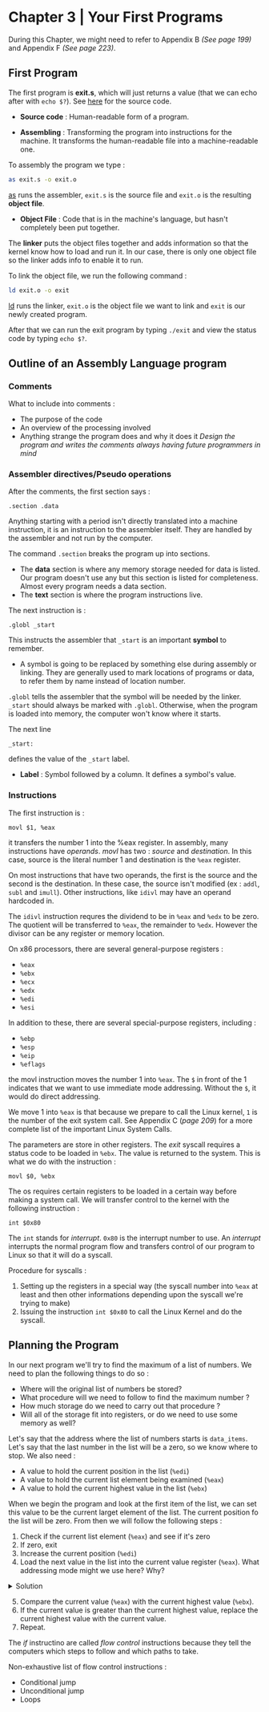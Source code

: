 # Chapter 3 | Your First Programs

During this Chapter, we might need to refer to Appendix B *(See page 199)* and Appendix F 
*(See page 223)*.

## First Program

The first program is **exit.s**, which will just returns a value (that we can echo after 
with `echo $?`). See [here](/src/exit.s) for the source code.

-	**Source code** : Human-readable form of a program. 

-	**Assembling** : Transforming the program into instructions for the machine. It transforms the 
human-readable file into a machine-readable one.

To assembly the program we type : 
```bash
as exit.s -o exit.o
```

[as](https://ftp.gnu.org/old-gnu/Manuals/gas-2.9.1/html_node/as_toc.html) runs the assembler, 
`exit.s` is the source file and `exit.o` is the resulting **object file**.

-	**Object File** : Code that is in the machine's language, but hasn't completely been put 
together.

The **linker** puts the object files together and adds information so that the kernel know how to 
load and run it. In our case, there is only one object file so the linker adds info to enable it 
to run.

To link the object file, we run the following command :
```bash
ld exit.o -o exit
```
[ld](https://ftp.gnu.org/old-gnu/Manuals/ld-2.9.1/html_chapter/ld_toc.html) runs the linker, 
`exit.o` is the object file we want to link and `exit` is our newly created program.

After that we can run the exit program by typing `./exit` and view the status code by typing 
`echo $?`.

## Outline of an Assembly Language program

### Comments

What to include into comments :
-	The purpose of the code
-	An overview of the processing involved
-	Anything strange the program does and why it does it *Design the program and writes the comments 
always having future programmers in mind*

### Assembler directives/Pseudo operations

After the comments, the first section says :
```assembly
.section .data
```

Anything starting with a period isn't directly translated into a machine instruction, it is an 
instruction to the assembler itself. They are handled by the assembler and not run by the computer.

The command `.section` breaks the program up into sections.

-	The **data** section is where any memory storage needed for data is listed. Our program doesn't 
use any but this section is listed for completeness. Almost every program needs a data section.
-	The **text** section is where the program instructions live.

The next instruction is :
```assembly
.globl _start
```
This instructs the assembler that `_start` is an important **symbol** to remember.

-	A symbol is going to be replaced by something else during assembly or linking. They are 
generally used to mark locations of programs or data, to refer them by name instead of location 
number.

`.globl` tells the assembler that the symbol will be needed by the linker. `_start` should always 
be marked with `.globl`. Otherwise, when the program is loaded into memory, the computer won't 
know where it starts.

The next line 
```assembly
_start:
```
defines the value of the `_start` label.

- **Label** : Symbol followed by a column. It defines a symbol's value.

### Instructions

The first instruction is :
```assembly
movl $1, %eax
```
it transfers the number 1 into the %eax register. In assembly, many instructions have *operands*. 
*movl* has two : *source* and *destination*. In this case, source is the literal number 1 and 
destination is the `%eax` register.

On most instructions that have two operands, the first is the source and the second is the 
destination. In these case, the source isn't modified (ex : `addl`, `subl` and `imull`). Other 
instructions, like `idivl` may have an operand hardcoded in.

The `idivl` instruction requres the dividend to be in `%eax` and `%edx` to be zero. The quotient 
will be transferred to `%eax`, the remainder to `%edx`. However the divisor can be any register or 
memory location.

On x86 processors, there are several general-purpose registers :

-	`%eax`
-	`%ebx`
-	`%ecx`
-	`%edx`
-	`%edi`
-	`%esi`

In addition to these, there are several special-purpose registers, including :

-	`%ebp`
-	`%esp`
-	`%eip`
-	`%eflags`

the movl instruction moves the number 1 into `%eax`. The `$` in front of the 1 indicates that we 
want to use immediate mode addressing. Without the `$`, it would do direct addressing.

We move 1 into `%eax` is that because we prepare to call the Linux kernel, `1` is the number of the 
exit system call. See Appendix C (*page 209*) for a more complete list of the important Linux 
System Calls.

The parameters are store in other registers. The *exit* syscall requires a status code to be loaded 
in `%ebx`. The value is returned to the system. This is what we do with the instruction :
```assembly
movl $0, %ebx
```

The os requires certain registers to be loaded in a certain way before making a system call. We will 
transfer control to the kernel with the following instruction :
```assembly
int $0x80
```
The `int` stands for *interrupt*. `0x80` is the interrupt number to use. An *interrupt* interrupts 
the normal program flow and transfers control of our program to Linux so that it will do a syscall.

Procedure for syscalls :
1.	Setting up the registers in a special way (the syscall number into `%eax` at least and then 
other informations depending upon the syscall we're trying to make)
2.	Issuing the instruction `int $0x80` to call the Linux Kernel and do the syscall.

## Planning the Program

In our next program we'll try to find the maximum of a list of numbers. We need to plan the 
following things to do so :

-	Where will the original list of numbers be stored?
-	What procedure will we need to follow to find the maximum number ?
-	How much storage do we need to carry out that procedure ?
-	Will all of the storage fit into registers, or do we need to use some memory as well?

Let's say that the address where the list of numbers starts is `data_items`. Let's say that the 
last number in the list will be a zero, so we know where to stop. We also need :
-	A value to hold the current position in the list (`%edi`)
-	A value to hold the current list element being examined (`%eax`)
-	A value to hold the current highest value in the list (`%ebx`)

When we begin the program and look at the first item of the list, we can set this value to be 
the current larget element of the list. The current position fo the list will be zero. From then 
we will follow the following steps :
1.	Check if the current list element (`%eax`) and see if it's zero
2.	If zero, exit
3.	Increase the current position (`%edi`)
4.	Load the next value in the list into the current value register (`%eax`). What addressing mode 
might we use here? Why?

<details>
<summary>Solution</summary>

We could use the **indexed** addressing mode because we have a starting location and a register 
to offset the address with.
</details>

5.	Compare the current value (`%eax`) with the current highest value (`%ebx`).
6.	If the current value is greater than the current highest value, replace the current highest 
value with the current value.
7.	Repeat.

The *if* instructino are called *flow control* instructions because they tell the computers which 
steps to follow and which paths to take.

Non-exhaustive list of flow control instructions :
-	Conditional jump
-	Unconditional jump
-	Loops

